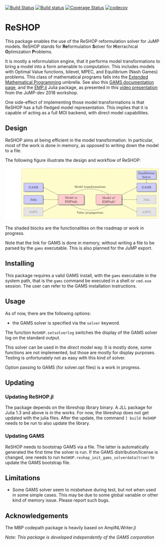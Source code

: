 [![Build Status](https://travis-ci.com/xhub/ReSHOP.jl.svg?branch=master)](https://travis-ci.com/xhub/ReSHOP.jl)
[![Build status](https://ci.appveyor.com/api/projects/status/31svaf9c1k5g9mvr?svg=true)](https://ci.appveyor.com/project/xhub/reshop-jl)
[![Coverage Status](https://coveralls.io/repos/github/xhub/ReSHOP.jl/badge.svg?branch=master)](https://coveralls.io/github/xhub/ReSHOP.jl?branch=master)
[![codecov](https://codecov.io/gh/xhub/ReSHOP.jl/branch/master/graph/badge.svg)](https://codecov.io/gh/xhub/ReSHOP.jl)


# ReSHOP

This package enables the use of the ReSHOP reformulation solver for JuMP models.
ReSHOP stands for **Re**formulation **S**olver for **H**ierrachical **O**ptimization **P**roblems.

It is mostly a reformulation engine, that it performs model transformations to bring a model into a form amenable to computation.
This includes models with Optimal Value functions, bilevel, MPEC, and Equilibrium (Nash Games) problems.
This class of mathematical programs falls into the [Extended Mathematical Programming](https://en.wikipedia.org/wiki/Extended_Mathematical_Programming)
umbrella. See also this [GAMS documentation page](https://www.gams.com/latest/docs/UG_EMP.html), and the [EMP.jl](https://github.com/xhub/EMP.jl) Julia package,
as presented in this [video presentation](https://www.youtube.com/watch?v=u7vASGAJYlY) from the JuMP-dev 2018 workshop.

One side-effect of implementing those model transformations is that ReSHOP has a full-fledged model representation.
This implies that it is capable of acting as a full MOI backend, with direct model capabilities.

## Design

ReSHOP aims at being efficient in the model transformation. In particular, most of the work is done in memory,
as opposed to writing down the model to a file.

The following figure illustrate the design and workflow of ReSHOP:

![ReSHOP architecture](./reshop_architecture.svg)

The shaded blocks are the functionalities on the roadmap or work in progress.

Note that the link for GAMS is done in memory, without writing a file to be parsed by the `gams` executable.
This is also planned for the JuMP export. 

## Installing

This package requires a valid GAMS install, with the `gams` executable in the system path,
that is the `gams` command be executed in a shell or `cmd.exe` session.
The user can refer to the GAMS installation instructions.


## Usage

As of now, there are the following options:
- the GAMS solver is specified via the `solver` keyword.

The function `ReSHOP.setsolverlog` switches the display of the GAMS solver log on the standard output.

This solver can be used in the *direct model* way. It is mostly done, some functions are not implemented, but those are mostly for display purposes.
Testing is unfortunately not as easy with this kind of solver.

Option passing to GAMS (for solver.opt files) is a work in progress.

## Updating

### Updating ReSHOP.jl

The package depends on the libreshop library binary. A JLL package for Julia 1.3 and above is in the works.
For now, the libreshop does not get updated with the julia files. After the update, the command `] build ReSHOP`
needs to be run to also update the library.

### Updating GAMS

ReSHOP needs to bootstrap GAMS via a file. The latter is automatically generated the first time the solver is run.
If the GAMS distribution/license is changed, one needs to run `ReSHOP.reshop_init_gams_solverdata(true)` to update
the GAMS bootstrap file.

## Limitations

- Some GAMS solver seem to misbehave during test, but not when used in some simple cases.
This may be due to some global variable or other kind of memory issue.
Please report such bugs.

## Acknowledgements
The MBP codepath package is heavily based on AmplNLWriter.jl

*Note: This package is developed independently of the GAMS corporation*
